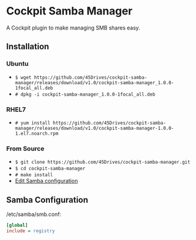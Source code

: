 # Cockpit Samba Manager
A Cockpit plugin to make managing SMB shares easy.

## Installation
### Ubuntu
* `$ wget https://github.com/45Drives/cockpit-samba-manager/releases/download/v1.0/cockpit-samba-manager_1.0.0-1focal_all.deb`
* `# dpkg -i cockpit-samba-manager_1.0.0-1focal_all.deb`
### RHEL7
* `# yum install https://github.com/45Drives/cockpit-samba-manager/releases/download/v1.0/cockpit-samba-manager-1.0.0-1.el7.noarch.rpm`
### From Source
* `$ git clone https://github.com/45Drives/cockpit-samba-manager.git`
* `$ cd cockpit-samba-manager`
* `# make install`
* [Edit Samba configuration](#samba-configuration)

## Samba Configuration
/etc/samba/smb.conf:
```ini
[global]
include = registry
```
